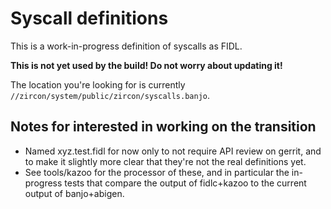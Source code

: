 # Syscall definitions

This is a work-in-progress definition of syscalls as FIDL.

**This is not yet used by the build! Do not worry about updating it!**

The location you're looking for is currently `//zircon/system/public/zircon/syscalls.banjo`.


## Notes for interested in working on the transition

- Named xyz.test.fidl for now only to not require API review on gerrit, and to
  make it slightly more clear that they're not the real definitions yet.
- See tools/kazoo for the processor of these, and in particular the in-progress
  tests that compare the output of fidlc+kazoo to the current output of
  banjo+abigen.
